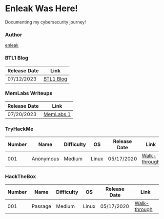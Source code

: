 # Enleak Was Here! 



 
Documenting my cybersecurity journey!

### Author

[enleak](https://twitter.com/0xEnleak)


### BTL1 Blog

|Release Date|Link|
|------------| ---|
| 07/12/2023 | [BTL1 Blog](./BTL1/Review.md) |

### MemLabs Writeups

|Release Date|Link|
|------------|----|
| 07/20/2023 | [MemLabs 1]("./MemLabs/Lab1.md") |


### TryHackMe

| Number | Name | Difficulty | OS | Release Date |Link|
| --- | --- | --- | --- | --- | --- |
| 001 | Anonymous | Medium | Linux | 05/17/2020 | [Walk-through](./TryHackMe/Anonymous.md) |



### HackTheBox

| Number | Name | Difficulty | OS | Release Date |Link|
| --- | --- | --- | --- | --- | --- |
| 001 | Passage | Medium | Linux | 05/17/2020 | [Walk-through](./HackTheBox/Passage.md) |














